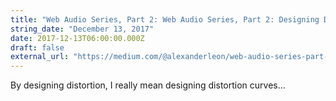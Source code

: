 ```yaml
---
title: "Web Audio Series, Part 2: Web Audio Series, Part 2: Designing Distortion using Javascript and the Web Audio API"
string_date: "December 13, 2017"
date: 2017-12-13T06:00:00.000Z
draft: false
external_url: "https://medium.com/@alexanderleon/web-audio-series-part-2-designing-distortion-using-javascript-and-the-web-audio-api-446301565541"
---
```


By designing distortion, I really mean designing distortion curves...
